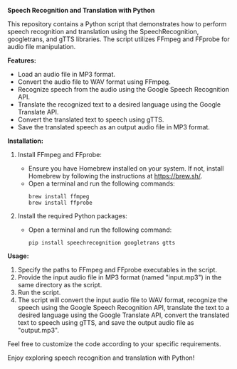 **Speech Recognition and Translation with Python**

This repository contains a Python script that demonstrates how to perform speech recognition and translation using the SpeechRecognition, googletrans, and gTTS libraries. The script utilizes FFmpeg and FFprobe for audio file manipulation.

**Features:**

- Load an audio file in MP3 format.
- Convert the audio file to WAV format using FFmpeg.
- Recognize speech from the audio using the Google Speech Recognition API.
- Translate the recognized text to a desired language using the Google Translate API.
- Convert the translated text to speech using gTTS.
- Save the translated speech as an output audio file in MP3 format.

**Installation:**

1. Install FFmpeg and FFprobe:
   - Ensure you have Homebrew installed on your system. If not, install Homebrew by following the instructions at https://brew.sh/.
   - Open a terminal and run the following commands:
     ```
     brew install ffmpeg
     brew install ffprobe
     ```

2. Install the required Python packages:
   - Open a terminal and run the following command:
     ```
     pip install speechrecognition googletrans gtts
     ```


**Usage:**

1. Specify the paths to FFmpeg and FFprobe executables in the script.
2. Provide the input audio file in MP3 format (named "input.mp3") in the same directory as the script.
3. Run the script.
4. The script will convert the input audio file to WAV format, recognize the speech using the Google Speech Recognition API, translate the text to a desired language using the Google Translate API, convert the translated text to speech using gTTS, and save the output audio file as "output.mp3".

Feel free to customize the code according to your specific requirements.

Enjoy exploring speech recognition and translation with Python!